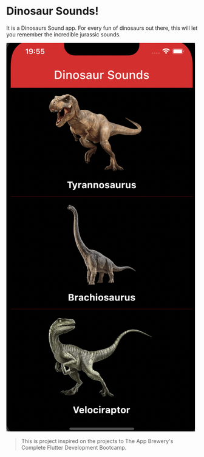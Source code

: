 # Dinosaur Sounds!

It is a Dinosaurs Sound app. 
For every fun of dinosaurs out there, this will let you remember the incredible jurassic sounds.

![img_2.png](img_2.png)

>This is project inspired on the projects to The App Brewery's Complete Flutter Development Bootcamp.
